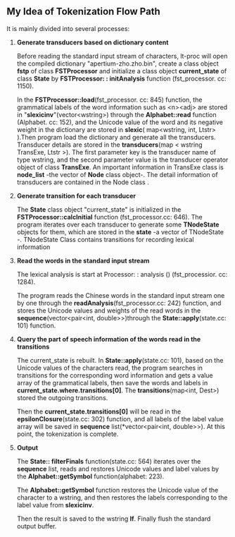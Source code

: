 ## My Idea of Tokenization Flow Path

It is mainly divided into several processes:

1. **Generate transducers based on dictionary content**

    Before reading the standard input stream of characters, lt-proc will open the compiled dictionary "apertium-zho.zho.bin", create a class object **fstp** of class **FSTProcessor** and  initialize a class object **current_state** of class **State** by **FSTProcessor: : initAnalysis** function (fst_processor. cc: 1150).

    In the **FSTProcessor::load**(fst_processor. cc: 845) function, the grammatical labels of the word information such as \<n>\<adj> are stored in "**slexicinv**"(vector\<wstring>) through the **Alphabet::read** function (Alphabet. cc: 152), and the Unicode value of the word and its negative weight in the dictionary are stored in **slexic**( map<wstring, int, Ltstr> ).Then program load the dictionary and generate all the transducers.  Transducer details are stored in the **transducers**(map < wstring TransExe, Ltstr >). The first parameter key is the transducer name of type wstring, and the second parameter value is the transducer operator object of class **TransExe**.  An important information in TransExe class is   **node_list** -the vector of **Node** class object-. The  detail information of transducers are contained in the Node class .

2. **Generate transition for each transducer**

    The **State** class object "current_state" is initialized in the **FSTProcessor::calcInitial** function (fst_processor.cc: 646). The program iterates over each transducer to generate some **TNodeState** objects for them, which are stored in the **state** -a vector of TNodeState -. TNodeState Class contains transitions for recording lexical information

3. **Read the words in the standard input stream**

    The lexical analysis is start at Processor: : analysis () (fst_processior. cc: 1284).

    The program reads the Chinese words in the standard input stream one by one through the **readAnalysis**(fst_processor.cc: 242) function, and stores the Unicode values and weights of the read words in the **sequence**(vector<pair<int, double>>)through the **State::apply**(state.cc: 101) function.

4. **Query the part of speech information of the words read in the transitions**

    The current_state is rebuilt. In **State::apply**(state.cc: 101), based on the Unicode values of the characters read,  the program searches in transitions for the corresponding word information and gets a value array of the grammatical labels, then save the words and labels in **current_state.where.transitions[0]**. The **transitions**(map<int, Dest>) stored the outgoing transitions.

    Then the **current_state.transitions[0]** will be read in the **epsilonClosure**(state.cc: 302) function, and all labels of the label value array will be saved in **sequence** list(*vector<pair<int, double>>). At this point, the tokenization is complete.

5. **Output**

    The **State:: filterFinals** function(state.cc: 564) iterates over the **sequence** list, reads and restores Unicode values and label values by the **Alphabet::getSymbol** function(alphabet: 223). 

    The **Alphabet::getSymbol** function restores the Unicode value of the character to a wstring, and then restores the labels corresponding to the label value from **slexicinv**.

    Then the result is saved to the wstring **lf**. Finally flush the standard output buffer.
